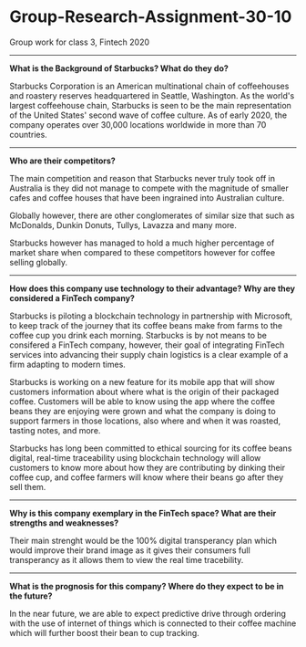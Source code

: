 # Group-Research-Assignment-30-10
Group work for class 3, Fintech 2020

---
**What is the Background of Starbucks? What do they do?**

Starbucks Corporation is an American multinational chain of coffeehouses and roastery reserves headquartered in Seattle, Washington. As the world's largest coffeehouse chain, Starbucks is seen to be the main representation of the United States' second wave of coffee culture. As of early 2020, the company operates over 30,000 locations worldwide in more than 70 countries.

---
**Who are their competitors?**

The main competition and reason that Starbucks never truly took off in Australia is they did not manage to compete with the magnitude of smaller cafes and coffee houses that have been ingrained into Australian culture. 

Globally however, there are other conglomerates of similar size that such as McDonalds, Dunkin Donuts, Tullys, Lavazza and many more. 

Starbucks however has managed to hold a much higher percentage of market share when compared to these competitors however for coffee selling globally. 

---
**How does this company use technology to their advantage? Why are they considered a FinTech company?**

Starbucks is piloting a blockchain technology in partnership with Microsoft, to keep track of the journey that its coffee beans make from farms to the coffee cup you drink each morning. Starbucks is by not means to be consifered a FinTech company, however, their goal of integrating FinTech services into advancing their supply chain logistics is a clear example of a firm adapting to modern times. 

Starbucks is working on a new feature for its mobile app that will show customers information about where what is the origin of their packaged coffee. Customers will be able to know using the app where the coffee beans they are enjoying were grown and what the company is doing to support farmers in those locations, also where and when it was roasted, tasting notes, and more.

Starbucks has long been committed to ethical sourcing for its coffee beans digital, real-time traceability using blockchain technology will allow customers to know more about how they are contributing by dinking their coffee cup, and coffee farmers will know where their beans go after they sell them.

---
**Why is this company exemplary in the FinTech space? What are their strengths and weaknesses?**

Their main strenght would be the 100% digital transperancy plan which would improve their brand image as it gives their consumers full transperancy as it  allows them to view the real time tracebility.

---
**What is the prognosis for this company? Where do they expect to be in the future?**

In the near future, we are able to expect predictive drive through ordering with the use of internet of things which is connected to their coffee machine which will further boost their bean to cup tracking. 

